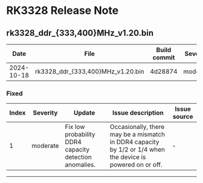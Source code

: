 # RK3328 Release Note

## rk3328_ddr_{333,400}MHz_v1.20.bin

| Date       | File                              | Build commit | Severity |
| ---------- | --------------------------------- | ------------ | -------- |
| 2024-10-18 | rk3328_ddr_{333,400}MHz_v1.20.bin | 4d28874      | moderate |

### Fixed

| Index | Severity | Update                                                 | Issue description                                            | Issue source |
| ----- | -------- | ------------------------------------------------------ | ------------------------------------------------------------ | ------------ |
| 1     | moderate | Fix low probability DDR4 capacity detection anomalies. | Occasionally, there may be a mismatch in DDR4 capacity by 1/2 or 1/4 when the device is powered on or off. | -            |

------


